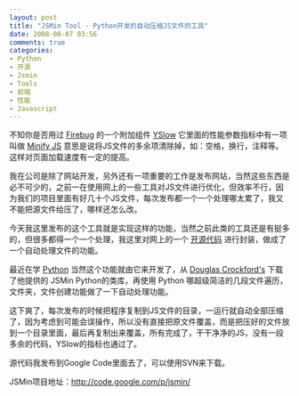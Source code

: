 ```yaml
---
layout: post
title: "JSMin Tool - Python开发的自动压缩JS文件的工具"
date: 2008-08-07 03:56
comments: true
categories: 
- Python
- 开源
- Jsmin
- Tools
- 前端
- 性能
- Javascript
---
```

<p>不知你是否用过 <a href="http://www.getfirebug.com" target="_blank">Firebug</a> 的一个附加组件 <a href="http://developer.yahoo.com/yslow/" target="_blank">YSlow</a> 它里面的性能参数指标中有一项叫做 <a href="http://developer.yahoo.com/yslow/" target="_blank">Minify JS</a> 意思是说将JS文件的多余项清除掉，如：空格，换行，注释等。这样对页面加载速度有一定的提高。</p>
<p>我在公司是除了网站开发，另外还有一项重要的工作是发布网站，当然这些东西是必不可少的，之前一在使用网上的一些工具对JS文件进行优化，但效率不行，因为我们的项目里面有好几十个JS文件，每次发布都一个一个处理哪太累了，我又不能把源文件给压了，哪样还怎么改。</p>
<p>今天我这里发布的这个工具就是实现这样的功能，当然之前此类的工具还是有挺多的，但很多都得一个一个处理，我这里对网上的一个 <a href="http://www.crockford.com/" target="_blank">开源代码</a> 进行封装，做成了一个自动处理文件的功能。</p>
<p>最近在学 <a href="http://www.python.org" target="_blank">Python</a> 当然这个功能就由它来开发了，从 <a href="http://javascript.crockford.com/jsmin.html" target="_blank">Douglas Crockford's</a> 下载了他提供的 JSMin Python的类库，再使用 Python 哪超级简洁的几段文件遍历，文件夹，文件创建功能做了一下自动处理功能。</p>
<p>这下爽了，每次发布的时候把程序复制到JS文件的目录，一运行就自动全部压缩了，因为考虑到可能会误操作，所以没有直接把原文件覆盖，而是把压好的文件放到一个目录里面，最后再复制出来覆盖，所有完成了，干干净净的JS，没有一段多余的代码，YSlow的指标也通过了。</p>
<p>源代码我发布到Google Code里面去了，可以使用SVN来下载。</p>
<p>JSMin项目地址：<a href="http://code.google.com/p/jsmin/" target="_blank">http://code.google.com/p/jsmin/</a></p>
<p>&nbsp;</p>
<p>&nbsp;</p>

